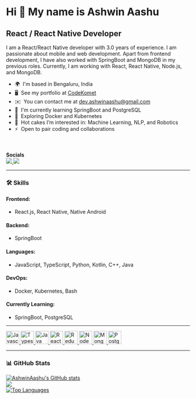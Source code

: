 Hi 👋 My name is Ashwin Aashu
=============================

React / React Native Developer
------------------------------

I am a React/React Native developer with 3.0 years of experience. I am passionate about mobile and web development. Apart from frontend development, I have also worked with SpringBoot and MongoDB in my previous roles. Currently, I am working with React, React Native, Node.js, and MongoDB.

* 🌍  I'm based in Bengaluru, India
* 🖥️  See my portfolio at [CodeKomet](http://codekomet.com/)
* ✉️  You can contact me at [dev.ashwinaashu@gmail.com](mailto:ashwinaashu13@gmail.com)
* 🧠  I'm currently learning SpringBoot and PostgreSQL
* 🐋  Exploring Docker and Kubernetes
* 🤖  Hot cakes I’m interested in: Machine Learning, NLP, and Robotics
* ⚡  Open to pair coding and collaborations

<br><br> 
<b>Socials</b> 
<br>
<a href="https://www.twitter.com/codeKomet" target="_blank" rel="noreferrer">
  <img src="https://img.shields.io/twitter/follow/codeKomet?logo=twitter&style=for-the-badge&color=0891b2&labelColor=1c1917"/>
</a>
<a href="https://www.github.com/AshwinAashu" target="_blank" rel="noreferrer">
  <img src="https://img.shields.io/github/followers/AshwinAashu?logo=github&style=for-the-badge&color=0891b2&labelColor=1c1917" />
</a>

---

### 🛠️ Skills

#### Frontend:
- React.js, React Native, Native Android

#### Backend:
- SpringBoot

#### Languages:
- JavaScript, TypeScript, Python, Kotlin, C++, Java

#### DevOps:
- Docker, Kubernetes, Bash

#### Currently Learning:
- SpringBoot, PostgreSQL

---

<p align="left">
  <a href="https://developer.mozilla.org/en-US/docs/Web/JavaScript" target="_blank" rel="noreferrer">
    <img src="https://raw.githubusercontent.com/danielcranney/readme-generator/main/public/icons/skills/javascript-colored.svg" width="36" height="36" alt="Javascript" />
  </a>
  <a href="https://www.typescriptlang.org/" target="_blank" rel="noreferrer">
    <img src="https://raw.githubusercontent.com/danielcranney/readme-generator/main/public/icons/skills/typescript-colored.svg" width="36" height="36" alt="Typescript" />
  </a>
  <a href="https://www.oracle.com/java/" target="_blank" rel="noreferrer">
    <img src="https://raw.githubusercontent.com/danielcranney/readme-generator/main/public/icons/skills/java-colored.svg" width="36" height="36" alt="Java" />
  </a>
  <a href="https://reactjs.org/" target="_blank" rel="noreferrer">
    <img src="https://raw.githubusercontent.com/danielcranney/readme-generator/main/public/icons/skills/react-colored.svg" width="36" height="36" alt="React" />
  </a>
  <a href="https://redux.js.org/" target="_blank" rel="noreferrer">
    <img src="https://raw.githubusercontent.com/danielcranney/readme-generator/main/public/icons/skills/redux-colored.svg" width="36" height="36" alt="Redux" />
  </a>
  <a href="https://nodejs.org/en/" target="_blank" rel="noreferrer">
    <img src="https://raw.githubusercontent.com/danielcranney/readme-generator/main/public/icons/skills/nodejs-colored.svg" width="36" height="36" alt="NodeJS" />
  </a>
  <a href="https://www.mongodb.com/" target="_blank" rel="noreferrer">
    <img src="https://raw.githubusercontent.com/danielcranney/readme-generator/main/public/icons/skills/mongodb-colored.svg" width="36" height="36" alt="MongoDB" />
  </a>
  <a href="https://www.postgresql.org/" target="_blank" rel="noreferrer">
    <img src="https://raw.githubusercontent.com/danielcranney/readme-generator/main/public/icons/skills/postgresql-colored.svg" width="36" height="36" alt="PostgreSQL" />
  </a>
</p>

---

### 📊 GitHub Stats
<a href="http://www.github.com/AshwinAashu">
  <img src="https://github-readme-stats.vercel.app/api?username=AshwinAashu&show_icons=true&hide=&count_private=true&title_color=0891b2&text_color=ffffff&icon_color=0891b2&bg_color=1c1917&hide_border=true&show_icons=true" alt="AshwinAashu's GitHub stats" />
</a>
<br>
<a href="http://www.github.com/AshwinAashu">
  <img src="https://github-readme-streak-stats.herokuapp.com/?user=AshwinAashu&stroke=ffffff&background=1c1917&ring=0891b2&fire=0891b2&currStreakNum=ffffff&currStreakLabel=0891b2&sideNums=ffffff&sideLabels=ffffff&dates=ffffff&hide_border=true" />
</a>
<br>
<a href="https://github.com/AshwinAashu" align="left">
  <img src="https://github-readme-stats.vercel.app/api/top-langs/?username=AshwinAashu&langs_count=10&title_color=0891b2&text_color=ffffff&icon_color=0891b2&bg_color=1c1917&hide_border=true&locale=en&custom_title=Top%20Languages" alt="Top Languages" />
</a>
